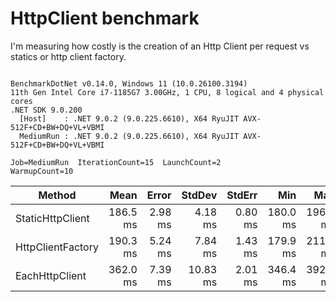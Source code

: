 # HttpClient benchmark

I'm measuring how costly is the creation of an Http Client per request vs statics or http client factory.

```

BenchmarkDotNet v0.14.0, Windows 11 (10.0.26100.3194)
11th Gen Intel Core i7-1185G7 3.00GHz, 1 CPU, 8 logical and 4 physical cores
.NET SDK 9.0.200
  [Host]    : .NET 9.0.2 (9.0.225.6610), X64 RyuJIT AVX-512F+CD+BW+DQ+VL+VBMI
  MediumRun : .NET 9.0.2 (9.0.225.6610), X64 RyuJIT AVX-512F+CD+BW+DQ+VL+VBMI

Job=MediumRun  IterationCount=15  LaunchCount=2  
WarmupCount=10  

```
| Method            | Mean     | Error   | StdDev   | StdErr  | Min      | Max      | Op/s  | Allocated |
|------------------ |---------:|--------:|---------:|--------:|---------:|---------:|------:|----------:|
| StaticHttpClient  | 186.5 ms | 2.98 ms |  4.18 ms | 0.80 ms | 180.0 ms | 196.3 ms | 5.363 |  111.6 KB |
| HttpClientFactory | 190.3 ms | 5.24 ms |  7.84 ms | 1.43 ms | 179.9 ms | 211.1 ms | 5.256 | 104.33 KB |
| EachHttpClient    | 362.0 ms | 7.39 ms | 10.83 ms | 2.01 ms | 346.4 ms | 392.2 ms | 2.762 | 149.26 KB |
